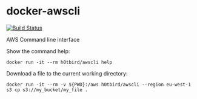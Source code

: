 # docker-awscli

[![Build Status](https://travis-ci.org/h0tbird/docker-awscli.svg?branch=master)](https://travis-ci.org/h0tbird/docker-awscli)

AWS Command line interface

Show the command help:
```
docker run -it --rm h0tbird/awscli help
```

Download a file to the current working directory:
```
docker run -it --rm -v ${PWD}:/aws h0tbird/awscli --region eu-west-1 s3 cp s3://my_bucket/my_file .
```

